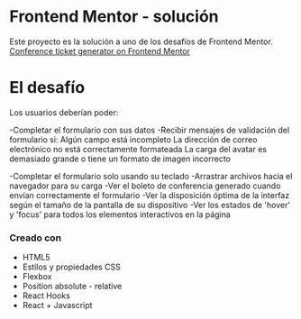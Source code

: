 # Frontend Mentor - solución

Este proyecto es la solución a uno de los desafíos de Frontend Mentor.
[Conference ticket generator on Frontend Mentor](https://www.frontendmentor.io/challenges/conference-ticket-generator-oq5gFIU12w)

# El desafío

Los usuarios deberían poder:

-Completar el formulario con sus datos
-Recibir mensajes de validación del formulario si:
  Algún campo está incompleto
  La dirección de correo electrónico no está correctamente formateada
  La carga del avatar es demasiado grande o tiene un formato de imagen incorrecto

-Completar el formulario solo usando su teclado
-Arrastrar archivos hacia el navegador para su carga
-Ver el boleto de conferencia generado cuando envían correctamente el formulario
-Ver la disposición óptima de la interfaz según el tamaño de la pantalla de su dispositivo
-Ver los estados de 'hover' y 'focus' para todos los elementos interactivos en la página

### Creado con

- HTML5
- Estilos y propiedades CSS
- Flexbox
- Position absolute - relative
- React Hooks
- React + Javascript
